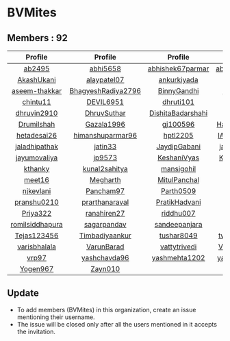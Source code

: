 # BVMites


## Members : 92


|                        Profile                        |                           Profile                           |                          Profile                          |                         Profile                         |                           Profile                           |
| :---------------------------------------------------: | :---------------------------------------------------------: | :-------------------------------------------------------: | :-----------------------------------------------------: | :---------------------------------------------------------: |
|          [ab2495](https://github.com/ab2495)          |           [abhi5658](https://github.com/abhi5658)           |  [abhishek67parmar](https://github.com/abhishek67parmar)  |  [abhishekpanjabi](https://github.com/abhishekpanjabi)  | [abhishekshingadiya](https://github.com/abhishekshingadiya) |
|      [AkashUkani](https://github.com/AkashUkani)      |        [alaypatel07](https://github.com/alaypatel07)        |       [ankurkiyada](https://github.com/ankurkiyada)       |       [Arvindiyer](https://github.com/Arvindiyer)       |        [aryashah278](https://github.com/aryashah278)        |
|   [aseem-thakkar](https://github.com/aseem-thakkar)   | [BhagyeshRadiya2796](https://github.com/BhagyeshRadiya2796) |       [BinnyGandhi](https://github.com/BinnyGandhi)       |      [buzz2vatsal](https://github.com/buzz2vatsal)      |     [ChintanAcharya](https://github.com/ChintanAcharya)     |
|        [chintu11](https://github.com/chintu11)        |          [DEVIL6951](https://github.com/DEVIL6951)          |         [dhruti101](https://github.com/dhruti101)         |         [dhruv814](https://github.com/dhruv814)         |      [dhruvgaloriya](https://github.com/dhruvgaloriya)      |
|     [dhruvin2910](https://github.com/dhruvin2910)     |        [DhruvSuthar](https://github.com/DhruvSuthar)        | [DishitaBadarshahi](https://github.com/DishitaBadarshahi) |          [div3125](https://github.com/div3125)          |         [dixita0607](https://github.com/dixita0607)         |
|      [Drumilshah](https://github.com/Drumilshah)      |         [Gazala1996](https://github.com/Gazala1996)         |          [gj100596](https://github.com/gj100596)          | [Harshitprajapati](https://github.com/Harshitprajapati) |         [harshshah3](https://github.com/harshshah3)         |
|     [hetadesai26](https://github.com/hetadesai26)     |   [himanshuparmar96](https://github.com/himanshuparmar96)   |          [hptl2205](https://github.com/hptl2205)          |      [IAMSANAT000](https://github.com/IAMSANAT000)      |         [infiniator](https://github.com/infiniator)         |
|   [jaladhipathak](https://github.com/jaladhipathak)   |            [jatin33](https://github.com/jatin33)            |      [JaydipGabani](https://github.com/JaydipGabani)      |    [jayminpatel12](https://github.com/jayminpatel12)    |      [jaynilpatel97](https://github.com/jaynilpatel97)      |
|    [jayumovaliya](https://github.com/jayumovaliya)    |             [jp9573](https://github.com/jp9573)             |       [KeshaniVyas](https://github.com/KeshaniVyas)       |    [KevalAhalpara](https://github.com/KevalAhalpara)    |          [komal2110](https://github.com/komal2110)          |
|         [kthanky](https://github.com/kthanky)         |      [kunal2sahitya](https://github.com/kunal2sahitya)      |        [mansigohil](https://github.com/mansigohil)        |        [Maulikp21](https://github.com/Maulikp21)        |       [maunilswadas](https://github.com/maunilswadas)       |
|          [meet16](https://github.com/meet16)          |           [Megharth](https://github.com/Megharth)           |      [MitulPanchal](https://github.com/MitulPanchal)      |      [neelpatel05](https://github.com/neelpatel05)      |           [nikita08](https://github.com/nikita08)           |
|       [njkevlani](https://github.com/njkevlani)       |          [Pancham97](https://github.com/Pancham97)          |         [Parth0509](https://github.com/Parth0509)         |         [parth696](https://github.com/parth696)         |       [pradhanmanva](https://github.com/pradhanmanva)       |
|     [pranshu0210](https://github.com/pranshu0210)     |     [prarthanaraval](https://github.com/prarthanaraval)     |     [PratikHadvani](https://github.com/PratikHadvani)     |         [Prit2997](https://github.com/Prit2997)         |      [Priteshtandel](https://github.com/Priteshtandel)      |
|        [Priya322](https://github.com/Priya322)        |        [ranahiren27](https://github.com/ranahiren27)        |         [riddhu007](https://github.com/riddhu007)         |       [Ritesh1998](https://github.com/Ritesh1998)       |        [Rohitpa7824](https://github.com/Rohitpa7824)        |
| [romilsiddhapura](https://github.com/romilsiddhapura) |        [sagarpandav](https://github.com/sagarpandav)        |     [sandeepanjara](https://github.com/sandeepanjara)     |           [Shreyv](https://github.com/Shreyv)           |      [siddharth1024](https://github.com/siddharth1024)      |
|     [Tejas123456](https://github.com/Tejas123456)     |     [Timbadiyaankur](https://github.com/Timbadiyaankur)     |        [tushar8049](https://github.com/tushar8049)        |   [twinkleharsora](https://github.com/twinkleharsora)   |              [urjas](https://github.com/urjas)              |
|    [varisbhalala](https://github.com/varisbhalala)    |         [VarunBarad](https://github.com/VarunBarad)         |      [vattytrivedi](https://github.com/vattytrivedi)      |    [VishalUzumaki](https://github.com/VishalUzumaki)    |            [vjay971](https://github.com/vjay971)            |
|           [vrp97](https://github.com/vrp97)           |       [yashchavda96](https://github.com/yashchavda96)       |     [yashmehta1202](https://github.com/yashmehta1202)     |   [yashsartanpara](https://github.com/yashsartanpara)   |             [yogen9](https://github.com/yogen9)             |
|        [Yogen967](https://github.com/Yogen967)        |            [Zayn010](https://github.com/Zayn010)            |                                                           |                                                         |                                                             |


## Update
- To add members (BVMites) in this organization, create an issue mentioning their username.
- The issue will be closed only after all the users mentioned in it accepts the invitation.
